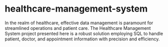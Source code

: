 # healthcare-management-system
In the realm of healthcare, effective data management is paramount for streamlined operations and patient care. The Healthcare Management System project presented here is a robust solution employing SQL to handle patient, doctor, and appointment information with precision and efficiency.
